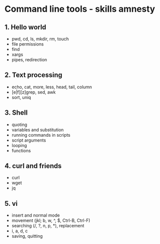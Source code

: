 # Command line tools - skills amnesty

## 1. Hello world

* pwd, cd, ls, mkdir, rm, touch
* file permissions
* find
* xargs
* pipes, redirection

## 2. Text processing

* echo, cat, more, less, head, tail, column
* [e|f][z]grep, sed, awk
* sort, uniq

## 3. Shell

* quoting
* variables and substitution
* running commands in scripts
* script arguments
* looping
* functions

## 4. curl and friends

* curl
* wget
* jq

## 5. vi

* insert and normal mode
* movement (jkl; b, w, ^, $, Ctrl-B, Ctrl-F)
* searching (/, ?, n, p, *), replacement
* i, a, d, c
* saving, quitting
